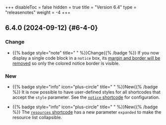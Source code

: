 +++
disableToc = false
hidden = true
title = "Version 6.4"
type = "releasenotes"
weight = -4
+++

## 6.4.0 (2024-09-12) {#6-4-0}

### Change

- {{% badge style="note" title=" " %}}Change{{% /badge %}} If you now display a single code block in a `notice` box, its [margin and border will be removed](shortcodes/notice#code-with-collapsed-colored-borders) so only the colored notice border is visible.

### New

- {{% badge style="info" icon="plus-circle" title=" " %}}New{{% /badge %}} It is now possible to have user-defined styles for all shortcodes that accept the `style` parameter. See the [`notice` shortcode](shortcodes/notice#defining-own-styles) for configuration.

- {{% badge style="info" icon="plus-circle" title=" " %}}New{{% /badge %}} The [`resources` shortcode](shortcodes/resources) has a new parameter `expanded` to make the resource list collapsible.
